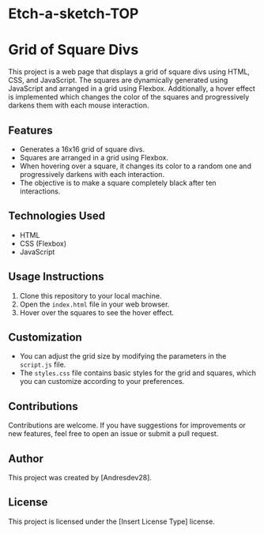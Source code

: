 # Etch-a-sketch-TOP

# Grid of Square Divs

This project is a web page that displays a grid of square divs using HTML, CSS, and JavaScript. The squares are dynamically generated using JavaScript and arranged in a grid using Flexbox. Additionally, a hover effect is implemented which changes the color of the squares and progressively darkens them with each mouse interaction.

## Features

- Generates a 16x16 grid of square divs.
- Squares are arranged in a grid using Flexbox.
- When hovering over a square, it changes its color to a random one and progressively darkens with each interaction.
- The objective is to make a square completely black after ten interactions.

## Technologies Used

- HTML
- CSS (Flexbox)
- JavaScript

## Usage Instructions

1. Clone this repository to your local machine.
2. Open the `index.html` file in your web browser.
3. Hover over the squares to see the hover effect.

## Customization

- You can adjust the grid size by modifying the parameters in the `script.js` file.
- The `styles.css` file contains basic styles for the grid and squares, which you can customize according to your preferences.

## Contributions

Contributions are welcome. If you have suggestions for improvements or new features, feel free to open an issue or submit a pull request.

## Author

This project was created by [Andresdev28].

## License

This project is licensed under the [Insert License Type] license.
